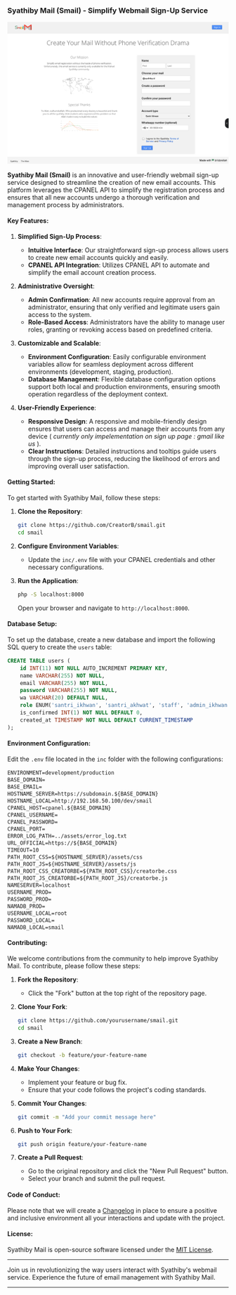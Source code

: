 ### Syathiby Mail (Smail) - Simplify Webmail Sign-Up Service

[![creatorbe on YouTube](https://raw.githubusercontent.com/CreatorB/smail/main/screenshot_syathiby_mail.png?token=GHSAT0AAAAAACSLXCJDBYZVA7BSSU33AOXYZXDTZYA)](https://raw.githubusercontent.com/CreatorB/smail/main/screenshot_syathiby_mail.png?token=GHSAT0AAAAAACSLXCJDBYZVA7BSSU33AOXYZXDTZYA "Syathiby Mail")

**Syathiby Mail (Smail)** is an innovative and user-friendly webmail sign-up service designed to streamline the creation of new email accounts. This platform leverages the CPANEL API to simplify the registration process and ensures that all new accounts undergo a thorough verification and management process by administrators.

#### Key Features:

1. **Simplified Sign-Up Process**:
   - **Intuitive Interface**: Our straightforward sign-up process allows users to create new email accounts quickly and easily.
   - **CPANEL API Integration**: Utilizes CPANEL API to automate and simplify the email account creation process.

2. **Administrative Oversight**:
   - **Admin Confirmation**: All new accounts require approval from an administrator, ensuring that only verified and legitimate users gain access to the system.
   - **Role-Based Access**: Administrators have the ability to manage user roles, granting or revoking access based on predefined criteria.

3. **Customizable and Scalable**:
   - **Environment Configuration**: Easily configurable environment variables allow for seamless deployment across different environments (development, staging, production).
   - **Database Management**: Flexible database configuration options support both local and production environments, ensuring smooth operation regardless of the deployment context.

4. **User-Friendly Experience**:
   - **Responsive Design**: A responsive and mobile-friendly design ensures that users can access and manage their accounts from any device ( _currently only impelementation on sign up page : gmail like us_ ).
   - **Clear Instructions**: Detailed instructions and tooltips guide users through the sign-up process, reducing the likelihood of errors and improving overall user satisfaction.

#### Getting Started:

To get started with Syathiby Mail, follow these steps:

1. **Clone the Repository**:
   ```bash
   git clone https://github.com/CreatorB/smail.git
   cd smail
   ```

2. **Configure Environment Variables**:
   - Update the `inc/.env` file with your CPANEL credentials and other necessary configurations.

3. **Run the Application**:
   ```bash
   php -S localhost:8000
   ```
   
   Open your browser and navigate to `http://localhost:8000`.

#### Database Setup:

To set up the database, create a new database and import the following SQL query to create the `users` table:

```sql
CREATE TABLE users (
    id INT(11) NOT NULL AUTO_INCREMENT PRIMARY KEY,
    name VARCHAR(255) NOT NULL,
    email VARCHAR(255) NOT NULL,
    password VARCHAR(255) NOT NULL,
    wa VARCHAR(20) DEFAULT NULL,
    role ENUM('santri_ikhwan', 'santri_akhwat', 'staff', 'admin_ikhwan', 'admin_akhwat', 'root') NOT NULL DEFAULT 'santri_ikhwan',
    is_confirmed INT(1) NOT NULL DEFAULT 0,
    created_at TIMESTAMP NOT NULL DEFAULT CURRENT_TIMESTAMP
);
```

#### Environment Configuration:

Edit the `.env` file located in the `inc` folder with the following configurations:

```env
ENVIRONMENT=development/production
BASE_DOMAIN=
BASE_EMAIL=
HOSTNAME_SERVER=https://subdomain.${BASE_DOMAIN}
HOSTNAME_LOCAL=http://192.168.50.100/dev/smail
CPANEL_HOST=cpanel.${BASE_DOMAIN}
CPANEL_USERNAME=
CPANEL_PASSWORD=
CPANEL_PORT=
ERROR_LOG_PATH=../assets/error_log.txt
URL_OFFICIAL=https://${BASE_DOMAIN}
TIMEOUT=10
PATH_ROOT_CSS=${HOSTNAME_SERVER}/assets/css
PATH_ROOT_JS=${HOSTNAME_SERVER}/assets/js
PATH_ROOT_CSS_CREATORBE=${PATH_ROOT_CSS}/creatorbe.css
PATH_ROOT_JS_CREATORBE=${PATH_ROOT_JS}/creatorbe.js
NAMESERVER=localhost
USERNAME_PROD=
PASSWORD_PROD=
NAMADB_PROD=
USERNAME_LOCAL=root
PASSWORD_LOCAL=
NAMADB_LOCAL=smail
```

#### Contributing:

We welcome contributions from the community to help improve Syathiby Mail. To contribute, please follow these steps:

1. **Fork the Repository**:
   - Click the "Fork" button at the top right of the repository page.

2. **Clone Your Fork**:
   ```bash
   git clone https://github.com/yourusername/smail.git
   cd smail
   ```

3. **Create a New Branch**:
   ```bash
   git checkout -b feature/your-feature-name
   ```

4. **Make Your Changes**:
   - Implement your feature or bug fix.
   - Ensure that your code follows the project's coding standards.

5. **Commit Your Changes**:
   ```bash
   git commit -m "Add your commit message here"
   ```

6. **Push to Your Fork**:
   ```bash
   git push origin feature/your-feature-name
   ```

7. **Create a Pull Request**:
   - Go to the original repository and click the "New Pull Request" button.
   - Select your branch and submit the pull request.

#### Code of Conduct:

Please note that we will create a [Changelog](CHANGELOG.md) in place to ensure a positive and inclusive environment all your interactions and update with the project.

#### License:

Syathiby Mail is open-source software licensed under the [MIT License](LICENSE.md).

---

Join us in revolutionizing the way users interact with Syathiby's webmail service. Experience the future of email management with Syathiby Mail.

---
